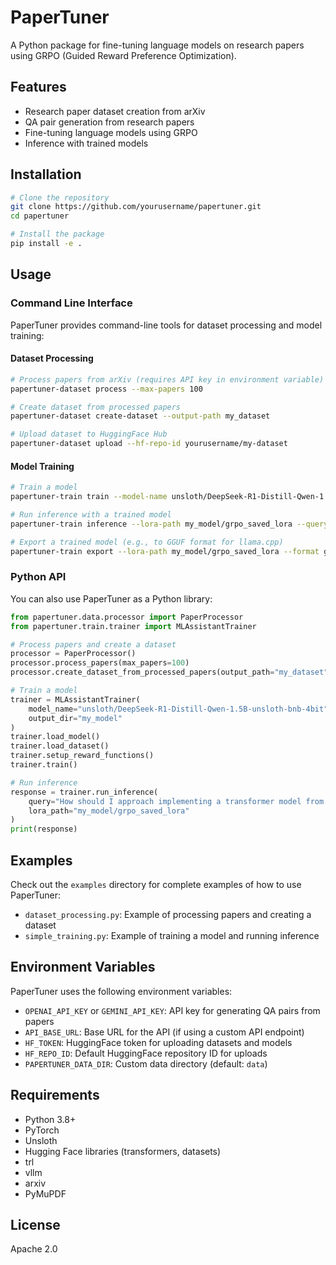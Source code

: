 # PaperTuner

A Python package for fine-tuning language models on research papers using GRPO (Guided Reward Preference Optimization).

## Features

- Research paper dataset creation from arXiv
- QA pair generation from research papers
- Fine-tuning language models using GRPO
- Inference with trained models

## Installation

```bash
# Clone the repository
git clone https://github.com/yourusername/papertuner.git
cd papertuner

# Install the package
pip install -e .
```

## Usage

### Command Line Interface

PaperTuner provides command-line tools for dataset processing and model training:

#### Dataset Processing

```bash
# Process papers from arXiv (requires API key in environment variable)
papertuner-dataset process --max-papers 100

# Create dataset from processed papers
papertuner-dataset create-dataset --output-path my_dataset

# Upload dataset to HuggingFace Hub
papertuner-dataset upload --hf-repo-id yourusername/my-dataset
```

#### Model Training

```bash
# Train a model
papertuner-train train --model-name unsloth/DeepSeek-R1-Distill-Qwen-1.5B-unsloth-bnb-4bit --output-dir my_model

# Run inference with a trained model
papertuner-train inference --lora-path my_model/grpo_saved_lora --query "How do transformer models work?"

# Export a trained model (e.g., to GGUF format for llama.cpp)
papertuner-train export --lora-path my_model/grpo_saved_lora --format gguf
```

### Python API

You can also use PaperTuner as a Python library:

```python
from papertuner.data.processor import PaperProcessor
from papertuner.train.trainer import MLAssistantTrainer

# Process papers and create a dataset
processor = PaperProcessor()
processor.process_papers(max_papers=100)
processor.create_dataset_from_processed_papers(output_path="my_dataset")

# Train a model
trainer = MLAssistantTrainer(
    model_name="unsloth/DeepSeek-R1-Distill-Qwen-1.5B-unsloth-bnb-4bit",
    output_dir="my_model"
)
trainer.load_model()
trainer.load_dataset()
trainer.setup_reward_functions()
trainer.train()

# Run inference
response = trainer.run_inference(
    query="How should I approach implementing a transformer model from scratch?",
    lora_path="my_model/grpo_saved_lora"
)
print(response)
```

## Examples

Check out the `examples` directory for complete examples of how to use PaperTuner:

- `dataset_processing.py`: Example of processing papers and creating a dataset
- `simple_training.py`: Example of training a model and running inference

## Environment Variables

PaperTuner uses the following environment variables:

- `OPENAI_API_KEY` or `GEMINI_API_KEY`: API key for generating QA pairs from papers
- `API_BASE_URL`: Base URL for the API (if using a custom API endpoint)
- `HF_TOKEN`: HuggingFace token for uploading datasets and models
- `HF_REPO_ID`: Default HuggingFace repository ID for uploads
- `PAPERTUNER_DATA_DIR`: Custom data directory (default: `data`)

## Requirements

- Python 3.8+
- PyTorch
- Unsloth
- Hugging Face libraries (transformers, datasets)
- trl
- vllm
- arxiv
- PyMuPDF

## License

Apache 2.0
